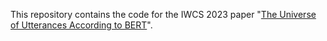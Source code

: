 This repository contains the code for the IWCS 2023 paper "[The Universe of Utterances According to BERT](https://iwcs.pimoid.fr/60.pdf)".
